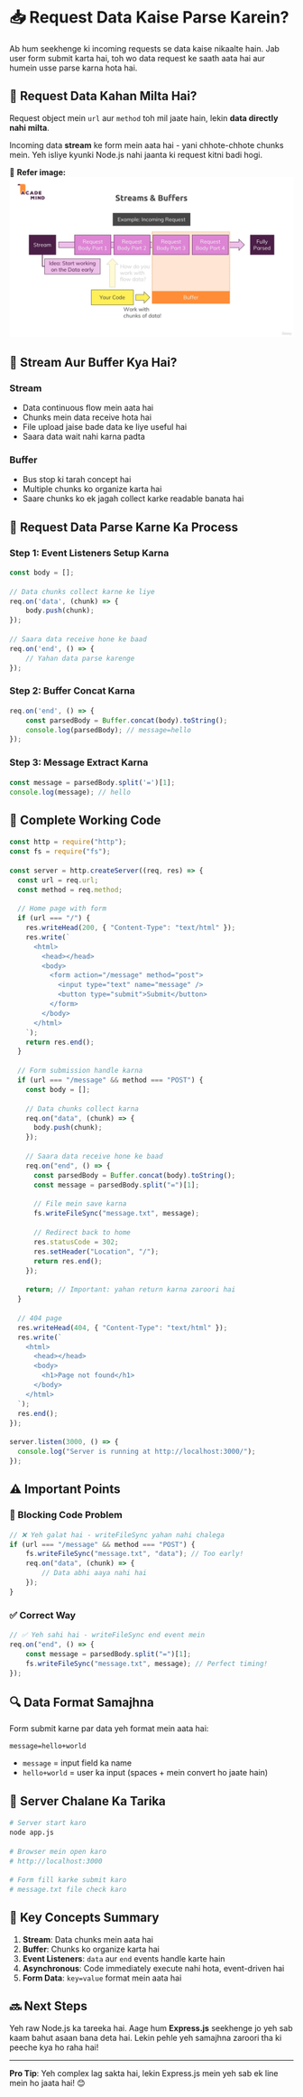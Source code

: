 # 📥 Request Data Kaise Parse Karein?

Ab hum seekhenge ki incoming requests se data kaise nikaalte hain. Jab user form submit karta hai, toh wo data request ke saath aata hai aur humein usse parse karna hota hai.

## 🤔 Request Data Kahan Milta Hai?

Request object mein `url` aur `method` toh mil jaate hain, lekin **data directly nahi milta**. 

Incoming data **stream** ke form mein aata hai - yani chhote-chhote chunks mein. Yeh isliye kyunki Node.js nahi jaanta ki request kitni badi hogi.

📸 **Refer image:**  
![Client Server Setup](./photo/5_1.png)

## 🌊 Stream Aur Buffer Kya Hai?

### Stream
- Data continuous flow mein aata hai
- Chunks mein data receive hota hai  
- File upload jaise bade data ke liye useful hai
- Saara data wait nahi karna padta

### Buffer
- Bus stop ki tarah concept hai
- Multiple chunks ko organize karta hai
- Saare chunks ko ek jagah collect karke readable banata hai

## 📝 Request Data Parse Karne Ka Process

### Step 1: Event Listeners Setup Karna

```javascript
const body = [];

// Data chunks collect karne ke liye
req.on('data', (chunk) => {
    body.push(chunk);
});

// Saara data receive hone ke baad
req.on('end', () => {
    // Yahan data parse karenge
});
```

### Step 2: Buffer Concat Karna

```javascript
req.on('end', () => {
    const parsedBody = Buffer.concat(body).toString();
    console.log(parsedBody); // message=hello
});
```

### Step 3: Message Extract Karna

```javascript
const message = parsedBody.split('=')[1];
console.log(message); // hello
```

## 🔧 Complete Working Code

```javascript
const http = require("http");
const fs = require("fs");

const server = http.createServer((req, res) => {
  const url = req.url;
  const method = req.method;
  
  // Home page with form
  if (url === "/") {
    res.writeHead(200, { "Content-Type": "text/html" });
    res.write(`
      <html>
        <head></head>
        <body>
          <form action="/message" method="post">
            <input type="text" name="message" />
            <button type="submit">Submit</button>
          </form>
        </body>
      </html>
    `);
    return res.end();
  }
  
  // Form submission handle karna
  if (url === "/message" && method === "POST") {
    const body = [];
    
    // Data chunks collect karna
    req.on("data", (chunk) => {
      body.push(chunk);
    });
    
    // Saara data receive hone ke baad
    req.on("end", () => {
      const parsedBody = Buffer.concat(body).toString();
      const message = parsedBody.split("=")[1];
      
      // File mein save karna
      fs.writeFileSync("message.txt", message);
      
      // Redirect back to home
      res.statusCode = 302;
      res.setHeader("Location", "/");
      return res.end();
    });
    
    return; // Important: yahan return karna zaroori hai
  }
  
  // 404 page
  res.writeHead(404, { "Content-Type": "text/html" });
  res.write(`
    <html>
      <head></head>
      <body>
        <h1>Page not found</h1>
      </body>
    </html>
  `);
  res.end();
});

server.listen(3000, () => {
  console.log("Server is running at http://localhost:3000/");
});
```

## ⚠️ Important Points

### 🚫 Blocking Code Problem
```javascript
// ❌ Yeh galat hai - writeFileSync yahan nahi chalega
if (url === "/message" && method === "POST") {
    fs.writeFileSync("message.txt", "data"); // Too early!
    req.on("data", (chunk) => {
        // Data abhi aaya nahi hai
    });
}
```

### ✅ Correct Way
```javascript
// ✅ Yeh sahi hai - writeFileSync end event mein
req.on("end", () => {
    const message = parsedBody.split("=")[1];
    fs.writeFileSync("message.txt", message); // Perfect timing!
});
```

## 🔍 Data Format Samajhna

Form submit karne par data yeh format mein aata hai:
```
message=hello+world
```

- `message` = input field ka name
- `hello+world` = user ka input (spaces + mein convert ho jaate hain)

## 🚀 Server Chalane Ka Tarika

```bash
# Server start karo
node app.js

# Browser mein open karo
# http://localhost:3000

# Form fill karke submit karo
# message.txt file check karo
```

## 🎯 Key Concepts Summary

1. **Stream**: Data chunks mein aata hai
2. **Buffer**: Chunks ko organize karta hai  
3. **Event Listeners**: `data` aur `end` events handle karte hain
4. **Asynchronous**: Code immediately execute nahi hota, event-driven hai
5. **Form Data**: `key=value` format mein aata hai

## 🔜 Next Steps

Yeh raw Node.js ka tareeka hai. Aage hum **Express.js** seekhenge jo yeh sab kaam bahut asaan bana deta hai. Lekin pehle yeh samajhna zaroori tha ki peeche kya ho raha hai!

---

**Pro Tip**: Yeh complex lag sakta hai, lekin Express.js mein yeh sab ek line mein ho jaata hai! 😊